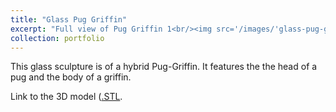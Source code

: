 ```yaml
---
title: "Glass Pug Griffin"
excerpt: "Full view of Pug Griffin 1<br/><img src='/images/'glass-pug-griffin-v003.JPG'>"
collection: portfolio
---
```


This glass sculpture is of a hybrid Pug-Griffin. It features the the head of a pug and the body of a griffin. 

Link to the 3D model ([.STL](https://www.thingiverse.com/thing:3494581).
